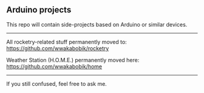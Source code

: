 ## Arduino projects

This repo will contain side-projects based on Arduino or similar devices.

---

All rocketry-related stuff permanently moved to:
https://github.com/wwakabobik/rocketry

Weather Station (H.O.M.E.) permanently moved here:
https://github.com/wwakabobik/home

---

If you still confused, feel free to ask me.

